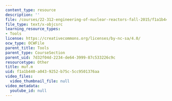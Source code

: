 ```yaml
---
content_type: resource
description: ''
file: /courses/22-312-engineering-of-nuclear-reactors-fall-2015/f1a1b440a0439252b75c5cc9501376aa_muf.m
file_type: text/x-objcsrc
learning_resource_types:
- Tools
license: https://creativecommons.org/licenses/by-nc-sa/4.0/
ocw_type: OCWFile
parent_title: Tools
parent_type: CourseSection
parent_uid: 7d32f04d-2234-de64-3999-87c533226c9c
resourcetype: Other
title: muf.m
uid: f1a1b440-a043-9252-b75c-5cc9501376aa
video_files:
  video_thumbnail_file: null
video_metadata:
  youtube_id: null
---
```

